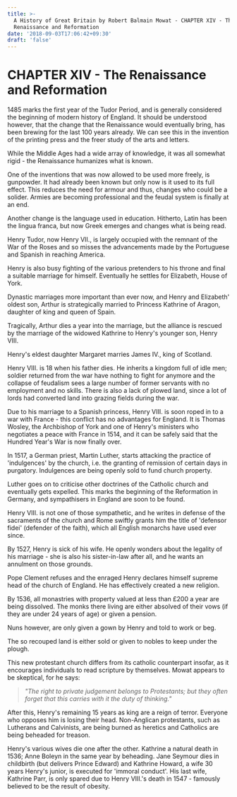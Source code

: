 ```yaml
---
title: >-
  A History of Great Britain by Robert Balmain Mowat - CHAPTER XIV - The
  Renaissance and Reformation
date: '2018-09-03T17:06:42+09:30'
draft: 'false'
---
```

# CHAPTER XIV - The Renaissance and Reformation

1485 marks the first year of the Tudor Period, and is generally considered the beginning of modern history of England. It should be understood however, that the change that the Renaissance would eventually bring, has been brewing for the last 100 years already. We can see this in the invention of the printing press and the freer study of the arts and letters.

While the Middle Ages had a wide array of knowledge, it was all somewhat rigid - the Renaissance humanizes what is known.

One of the inventions that was now allowed to be used more freely, is gunpowder. It had already been known but only now is it used to its full effect. This reduces the need for armour and thus, changes who could be a solider. Armies are becoming professional and the feudal system is finally at an end.

Another change is the language used in education. Hitherto, Latin has been the lingua franca, but now Greek emerges and changes what is being read.

Henry Tudor, now Henry VII., is largely occupied with the remnant of the War of the Roses and so misses the advancements made by the Portuguese and Spanish in reaching America.

Henry is also busy fighting of the various pretenders to his throne and final a suitable marriage for himself. Eventually he settles for Elizabeth, House of York.

Dynastic marriages more important than ever now, and Henry and Elizabeth' oldest son, Arthur is strategically married to Princess Kathrine of Aragon, daughter of king and queen of Spain.

Tragically, Arthur dies a year into the marriage, but the alliance is rescued by the marriage of the widowed Kathrine to Henry's younger son, Henry VIII.

Henry's eldest daughter Margaret marries James IV., king of Scotland.

Henry VIII. is 18 when his father dies. He inherits a kingdom full of idle men; soldier returned from the war have nothing to fight for anymore and the collapse of feudalism sees a large number of former servants with no employment and no skills. There is also a lack of plowed land, since a lot of lords had converted land into grazing fields during the war.

Due to his marriage to a Spanish princess, Henry VIII. is soon roped in to a war with France - this conflict has no advantages for England. It is Thomas Wosley, the Archbishop of York and one of Henry's ministers who negotiates a peace with France in 1514, and it can be safely said that the Hundred Year's War is now finally over.

In 1517, a German priest, Martin Luther, starts attacking the practice of 'indulgences' by the church, i.e. the granting of remission of certain days in purgatory. Indulgences are being openly sold to fund church property.

Luther goes on to criticise other doctrines of the Catholic church and eventually gets expelled. This marks the beginning of the Reformation in Germany, and sympathisers in England are soon to be found.

Henry VIII. is not one of those sympathetic, and he writes in defense of the sacraments of the church and Rome swiftly grants him the title of 'defensor fidei' (defender of the faith), which all English monarchs have used ever since.

By 1527, Henry is sick of his wife. He openly wonders about the legality of his marriage - she is also his sister-in-law after all, and he wants an annulment on those grounds.

Pope Clement refuses and the enraged Henry declares himself supreme head of the church of England. He has effectively created a new religion.

By 1536, all monastries with property valued at less than £200 a year are being dissolved. The monks there living are either absolved of their vows (if they are under 24 years of age) or given a pension.

Nuns however, are only given a gown by Henry and told to work or beg.

The so recouped land is either sold or given to nobles to keep under the plough.

This new protestant church differs from its catholic counterpart insofar, as it encourages individuals to read scripture by themselves. Mowat appears to be skeptical, for he says:

> _"The right to private judgement belongs to Protestants; but they often forget that this carries with it the duty of thinking."_

After this, Henry's remaining 15 years as king are a reign of terror. Everyone who opposes him is losing their head. Non-Anglican protestants, such as Lutherans and Calvinists, are being burned as heretics and Catholics are being beheaded for treason.

Henry's various wives die one after the other. Kathrine a natural death in 1536; Anne Boleyn in the same year by beheading. Jane Seymour dies in childbirth (but delivers Prince Edward) and Kathrine Howard, a wife 30 years Henry's junior, is executed for 'immoral conduct'. His last wife, Kathrine Parr, is only spared due to Henry VIII.'s death in 1547 - famously believed to be the result of obesity.
